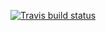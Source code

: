 <!-- badges: start -->
[![Travis build status](https://travis-ci.com/balr411/linearRegression.svg?branch=master)](https://travis-ci.com/balr411/linearRegression)
<!-- badges: end -->